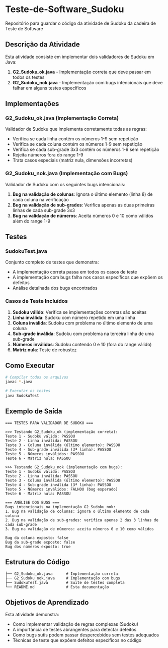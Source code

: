 # Teste-de-Software_Sudoku

Repositório para guardar o código da atividade de Sudoku da cadeira de Teste de Software

## Descrição da Atividade

Esta atividade consiste em implementar dois validadores de Sudoku em Java:

1. **G2_Sudoku_ok.java** - Implementação correta que deve passar em todos os testes
2. **G2_Sudoku_nok.java** - Implementação com bugs intencionais que deve falhar em alguns testes específicos

## Implementações

### G2_Sudoku_ok.java (Implementação Correta)

Validador de Sudoku que implementa corretamente todas as regras:
- Verifica se cada linha contém os números 1-9 sem repetição
- Verifica se cada coluna contém os números 1-9 sem repetição  
- Verifica se cada sub-grade 3x3 contém os números 1-9 sem repetição
- Rejeita números fora do range 1-9
- Trata casos especiais (matriz nula, dimensões incorretas)

### G2_Sudoku_nok.java (Implementação com Bugs)

Validador de Sudoku com os seguintes bugs intencionais:

1. **Bug na validação de colunas**: Ignora o último elemento (linha 8) de cada coluna na verificação
2. **Bug na validação de sub-grades**: Verifica apenas as duas primeiras linhas de cada sub-grade 3x3
3. **Bug na validação de números**: Aceita números 0 e 10 como válidos além do range 1-9

## Testes

### SudokuTest.java

Conjunto completo de testes que demonstra:
- A implementação correta passa em todos os casos de teste
- A implementação com bugs falha nos casos específicos que expõem os defeitos
- Análise detalhada dos bugs encontrados

### Casos de Teste Incluídos

1. **Sudoku válido**: Verifica se implementações corretas são aceitas
2. **Linha inválida**: Sudoku com número repetido em uma linha
3. **Coluna inválida**: Sudoku com problema no último elemento de uma coluna
4. **Sub-grade inválida**: Sudoku com problema na terceira linha de uma sub-grade
5. **Números inválidos**: Sudoku contendo 0 e 10 (fora do range válido)
6. **Matriz nula**: Teste de robustez

## Como Executar

```bash
# Compilar todos os arquivos
javac *.java

# Executar os testes
java SudokuTest
```

## Exemplo de Saída

```
=== TESTES PARA VALIDADOR DE SUDOKU ===

>>> Testando G2_Sudoku_ok (implementação correta):
Teste 1 - Sudoku válido: PASSOU
Teste 2 - Linha inválida: PASSOU
Teste 3 - Coluna inválida (último elemento): PASSOU
Teste 4 - Sub-grade inválida (3ª linha): PASSOU
Teste 5 - Números inválidos: PASSOU
Teste 6 - Matriz nula: PASSOU

>>> Testando G2_Sudoku_nok (implementação com bugs):
Teste 1 - Sudoku válido: PASSOU
Teste 2 - Linha inválida: PASSOU
Teste 3 - Coluna inválida (último elemento): PASSOU
Teste 4 - Sub-grade inválida (3ª linha): PASSOU  
Teste 5 - Números inválidos: FALHOU (bug esperado)
Teste 6 - Matriz nula: PASSOU

=== ANÁLISE DOS BUGS ===
Bugs intencionais na implementação G2_Sudoku_nok:
1. Bug na validação de colunas: ignora o último elemento de cada coluna
2. Bug na validação de sub-grades: verifica apenas 2 das 3 linhas de cada sub-grade
3. Bug na validação de números: aceita números 0 e 10 como válidos

Bug da coluna exposto: false
Bug da sub-grade exposto: false
Bug dos números exposto: true
```

## Estrutura do Código

```
├── G2_Sudoku_ok.java      # Implementação correta
├── G2_Sudoku_nok.java     # Implementação com bugs
├── SudokuTest.java        # Suite de testes completa
└── README.md              # Esta documentação
```

## Objetivos de Aprendizado

Esta atividade demonstra:
- Como implementar validação de regras complexas (Sudoku)
- A importância de testes abrangentes para detectar defeitos
- Como bugs sutis podem passar despercebidos sem testes adequados
- Técnicas de teste que expõem defeitos específicos no código